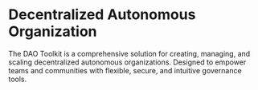 # Decentralized Autonomous Organization
 The DAO Toolkit is a comprehensive solution for creating, managing, and scaling decentralized autonomous organizations. Designed to empower teams and communities with flexible, secure, and intuitive governance tools.
